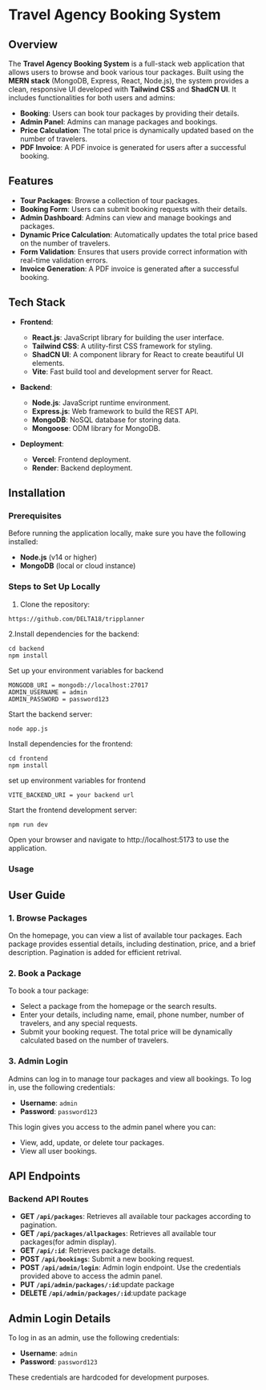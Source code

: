 
# Travel Agency Booking System

## Overview

The **Travel Agency Booking System** is a full-stack web application that allows users to browse and book various tour packages. Built using the **MERN stack** (MongoDB, Express, React, Node.js), the system provides a clean, responsive UI developed with **Tailwind CSS** and **ShadCN UI**. It includes functionalities for both users and admins:

- **Booking**: Users can book tour packages by providing their details.
- **Admin Panel**: Admins can manage packages and bookings.
- **Price Calculation**: The total price is dynamically updated based on the number of travelers.
- **PDF Invoice**: A PDF invoice is generated for users after a successful booking.

## Features

- **Tour Packages**: Browse a collection of tour packages.
- **Booking Form**: Users can submit booking requests with their details.
- **Admin Dashboard**: Admins can view and manage bookings and packages.
- **Dynamic Price Calculation**: Automatically updates the total price based on the number of travelers.
- **Form Validation**: Ensures that users provide correct information with real-time validation errors.
- **Invoice Generation**: A PDF invoice is generated after a successful booking.

## Tech Stack

- **Frontend**: 
  - **React.js**: JavaScript library for building the user interface.
  - **Tailwind CSS**: A utility-first CSS framework for styling.
  - **ShadCN UI**: A component library for React to create beautiful UI elements.
  - **Vite**: Fast build tool and development server for React.

- **Backend**:
  - **Node.js**: JavaScript runtime environment.
  - **Express.js**: Web framework to build the REST API.
  - **MongoDB**: NoSQL database for storing data.
  - **Mongoose**: ODM library for MongoDB.

- **Deployment**:
  - **Vercel**: Frontend deployment.
  - **Render**: Backend deployment.

## Installation

### Prerequisites

Before running the application locally, make sure you have the following installed:

- **Node.js** (v14 or higher)
- **MongoDB** (local or cloud instance)

### Steps to Set Up Locally

1. Clone the repository:

```bash
https://github.com/DELTA18/tripplanner

```
2.Install dependencies for the backend:
```
cd backend
npm install
```
Set up your environment variables for backend
```
MONGODB_URI = mongodb://localhost:27017
ADMIN_USERNAME = admin
ADMIN_PASSWORD = password123
```
Start the backend server:

```
node app.js
```
Install dependencies for the frontend:
```
cd frontend
npm install
```
set up environment variables for frontend
```
VITE_BACKEND_URI = your backend url
```
Start the frontend development server:
```
npm run dev
```
Open your browser and navigate to http://localhost:5173 to use the application.
### Usage
## User Guide

### 1. Browse Packages
On the homepage, you can view a list of available tour packages. Each package provides essential details, including destination, price, and a brief description.
Pagination is added for efficient retrival.

### 2. Book a Package
To book a tour package:
- Select a package from the homepage or the search results.
- Enter your details, including name, email, phone number, number of travelers, and any special requests.
- Submit your booking request. The total price will be dynamically calculated based on the number of travelers.

### 3. Admin Login
Admins can log in to manage tour packages and view all bookings. To log in, use the following credentials:

- **Username**: `admin`
- **Password**: `password123`

This login gives you access to the admin panel where you can:
- View, add, update, or delete tour packages.
- View all user bookings.

## API Endpoints

### Backend API Routes

- **GET `/api/packages`**: Retrieves all available tour packages according to pagination.
- **GET `/api/packages/allpackages`**: Retrieves all available tour packages(for admin display).
- **GET `/api/:id`**: Retrieves package details.
- **POST `/api/bookings`**: Submit a new booking request.
- **POST `/api/admin/login`**: Admin login endpoint. Use the credentials provided above to access the admin panel.
- **PUT `/api/admin/packages/:id`**:update package
- **DELETE `/api/admin/packages/:id`**:update package

## Admin Login Details

To log in as an admin, use the following credentials:

- **Username**: `admin`
- **Password**: `password123`

These credentials are hardcoded for development purposes.

